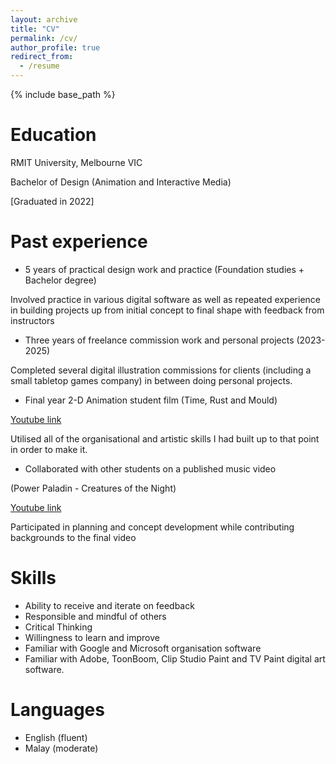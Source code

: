 ```yaml
---
layout: archive
title: "CV"
permalink: /cv/
author_profile: true
redirect_from:
  - /resume
---
```


{% include base_path %}

Education
======
RMIT University, Melbourne VIC

Bachelor of Design (Animation and Interactive Media)

[Graduated in 2022]

Past experience
======
* 5 years of practical design work and practice
(Foundation studies + Bachelor degree)

Involved practice in various digital software as well as repeated
experience in building projects up from initial concept to final shape
with feedback from instructors

* Three years of freelance commission work and personal projects (2023-2025)

Completed several digital illustration commissions for clients (including a 
small tabletop games company) in between doing personal projects.

* Final year 2-D Animation student film (Time, Rust and Mould)

[Youtube link](https://youtu.be/VnJMPyJem4U)

Utilised all of the organisational and artistic skills I had built up to that
point in order to make it.

* Collaborated with other students on a published music video

(Power Paladin - Creatures of the Night)

[Youtube link](https://www.youtube.com/watch?v=Ri5B53e7Abw)

Participated in planning and concept development while contributing
backgrounds to the final video
  
Skills
======
* Ability to receive and iterate  on
feedback
* Responsible and mindful of others
* Critical Thinking
* Willingness to learn and improve
* Familiar with Google and Microsoft
organisation software
* Familiar with Adobe, ToonBoom, 
Clip Studio Paint and TV Paint digital
art software.

Languages
======
* English (fluent)
* Malay (moderate)
